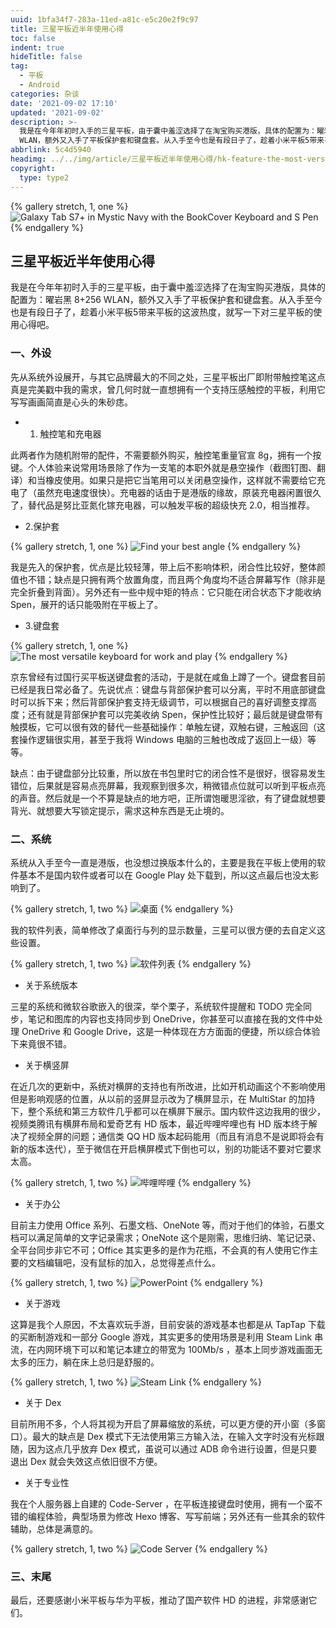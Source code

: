 ```yaml
---
uuid: 1bfa34f7-283a-11ed-a81c-e5c20e2f9c97
title: 三星平板近半年使用心得
toc: false
indent: true
hideTitle: false
tag:
  - 平板
  - Android
categories: 杂谈
date: '2021-09-02 17:10'
updated: '2021-09-02'
description: >-
  我是在今年年初时入手的三星平板，由于囊中羞涩选择了在淘宝购买港版，具体的配置为：曜岩黑 8+256
  WLAN，额外又入手了平板保护套和键盘套。从入手至今也是有段日子了，趁着小米平板5带来平板的这波热度，就写一下对三星平板的使用心得吧。
abbrlink: 5c4d5940
headimg: ../../img/article/三星平板近半年使用心得/hk-feature-the-most-versatile-keyboard-for-work-and-play-288238584.jpeg
copyright:
  type: type2
---
```


{% gallery stretch, 1, one %}
![Galaxy Tab S7+ in Mystic Navy with the BookCover Keyboard and S Pen](../../img/article/三星平板近半年使用心得/galaxy-tab-s7-s7plus-keyboard-spen-mystic-navy-pc.png)
{% endgallery %}

## 三星平板近半年使用心得

我是在今年年初时入手的三星平板，由于囊中羞涩选择了在淘宝购买港版，具体的配置为：曜岩黑 8+256 WLAN，额外又入手了平板保护套和键盘套。从入手至今也是有段日子了，趁着小米平板5带来平板的这波热度，就写一下对三星平板的使用心得吧。

### 一、外设

先从系统外设展开，与其它品牌最大的不同之处，三星平板出厂即附带触控笔这点真是完美戳中我的需求，曾几何时就一直想拥有一个支持压感触控的平板，利用它写写画画简直是心头的朱砂痣。

- 1. 触控笔和充电器

此两者作为随机附带的配件，不需要额外购买，触控笔重量官宣 8g，拥有一个按键。个人体验来说常用场景除了作为一支笔的本职外就是悬空操作（截图钉图、翻译）和当橡皮使用。如果只是把它当笔用可以关闭悬空操作，这样就不需要给它充电了（虽然充电速度很快）。充电器的话由于是港版的缘故，原装充电器闲置很久了，替代品是努比亚氮化镓充电器，可以触发平板的超级快充 2.0，相当推荐。

- 2.保护套

{% gallery stretch, 1, one %}
![Find your best angle](../../img/article/三星平板近半年使用心得/hk-feature-find-your-best-angle-293886999.jpeg)
{% endgallery %}

我是先入的保护套，优点是比较轻薄，带上后不影响体积，闭合性比较好，整体颜值也不错；缺点是只拥有两个放置角度，而且两个角度均不适合屏幕写作（除非是完全折叠到背面）。另外还有一些中规中矩的特点：它只能在闭合状态下才能收纳 Spen，展开的话只能吸附在平板上了。

- 3.键盘套

{% gallery stretch, 1, one %}
![The most versatile keyboard for work and play](../../img/article/三星平板近半年使用心得/hk-feature-the-most-versatile-keyboard-for-work-and-play-288238584.jpeg)
{% endgallery %}

京东曾经有过国行买平板送键盘套的活动，于是就在咸鱼上蹲了一个。键盘套目前已经是我日常必备了。先说优点：键盘与背部保护套可以分离，平时不用底部键盘时可以拆下来；然后背部保护套支持无级调节，可以根据自己的喜好调整支撑高度；还有就是背部保护套可以完美收纳 Spen，保护性比较好；最后就是键盘带有触摸板，它可以很有效的替代一些基础操作：单触左键，双触右键，三触返回（这套操作逻辑很实用，甚至于我将 Windows 电脑的三触也改成了返回上一级）等等。

缺点：由于键盘部分比较重，所以放在书包里时它的闭合性不是很好，很容易发生错位，后果就是容易点亮屏幕，我观察到很多次，稍微错点位就可以听到平板点亮的声音。然后就是一个不算是缺点的地方吧，正所谓饱暖思淫欲，有了键盘就想要背光、就想要大写锁定提示，需求这种东西是无止境的。

### 二、系统

系统从入手至今一直是港版，也没想过换版本什么的，主要是我在平板上使用的软件基本不是国内软件或者可以在 Google Play 处下载到，所以这点最后也没太影响到了。

{% gallery stretch, 1, two %}
![桌面](../../img/article/三星平板近半年使用心得/7dbc4f78490a4.png)
{% endgallery %}

我的软件列表，简单修改了桌面行与列的显示数量，三星可以很方便的去自定义这些设置。

{% gallery stretch, 1, two %}
![软件列表](../../img/article/三星平板近半年使用心得/28b25dc9712db.png)
{% endgallery %}

- 关于系统版本
  
三星的系统和微软谷歌嵌入的很深，举个栗子，系统软件提醒和 TODO 完全同步，笔记和图库的内容也支持同步到 OneDrive，你甚至可以直接在我的文件中处理 OneDrive 和 Google Drive，这是一种体现在方方面面的便捷，所以综合体验下来竟很不错。

- 关于横竖屏

在近几次的更新中，系统对横屏的支持也有所改进，比如开机动画这个不影响使用但是影响观感的位置，从以前的竖屏显示改为了横屏显示，在 MultiStar 的加持下，整个系统和第三方软件几乎都可以在横屏下展示。国内软件这边我用的很少，视频类腾讯有横屏布局和爱奇艺有 HD 版本，最近哔哩哔哩也有 HD 版本终于解决了视频全屏的问题；通信类 QQ HD 版本起码能用（而且有消息不是说即将会有新的版本迭代），至于微信在开启横屏模式下倒也可以，别的功能话不要对它要求太高。

{% gallery stretch, 1, two %}
![哔哩哔哩](../../img/article/三星平板近半年使用心得/9876253ae6c46.png)
{% endgallery %}

- 关于办公

目前主力使用 Office 系列、石墨文档、OneNote 等，而对于他们的体验，石墨文档可以满足简单的文字记录需求；OneNote 这个是刚需，思维归纳、笔记记录、全平台同步非它不可；Office 其实更多的是作为花瓶，不会真的有人使用它作主要的文档编辑吧，没有鼠标的加入，总觉得差点什么。

{% gallery stretch, 1, two %}
![PowerPoint](../../img/article/三星平板近半年使用心得/70fe0c01d289c.png)
{% endgallery %}

- 关于游戏

这算是我个人原因，不太喜欢玩手游，目前安装的游戏基本也都是从 TapTap 下载的买断制游戏和一部分 Google 游戏，其实更多的使用场景是利用 Steam Link 串流，在内网环境下可以和笔记本建立的带宽为 100Mb/s ，基本上同步游戏画面无太多的压力，躺在床上总归是舒服的。

{% gallery stretch, 1, two %}
![Steam Link](../../img/article/三星平板近半年使用心得/f463a3114e345.png)
{% endgallery %}

- 关于 Dex

目前所用不多，个人将其视为开启了屏幕缩放的系统，可以更方便的开小窗（多窗口）。最大的缺点是 Dex 模式下无法使用第三方输入法，在输入文字时没有光标跟随，因为这点几乎放弃 Dex 模式，虽说可以通过 ADB 命令进行设置，但是只要退出 Dex 就会失效这点依旧很不方便。

- 关于专业性

我在个人服务器上自建的 Code-Server ，在平板连接键盘时使用，拥有一个蛮不错的编程体验，典型场景为修改 Hexo 博客、写写前端；另外还有一些其余的软件辅助，总体是满意的。

{% gallery stretch, 1, two %}
![Code Server](../../img/article/三星平板近半年使用心得/a878dc36b47de.png)
{% endgallery %}

### 三、末尾

最后，还要感谢小米平板与华为平板，推动了国产软件 HD 的进程，非常感谢它们。
